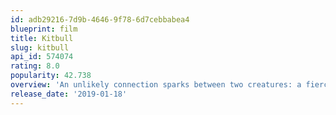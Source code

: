 ```yaml
---
id: adb29216-7d9b-4646-9f78-6d7cebbabea4
blueprint: film
title: Kitbull
slug: kitbull
api_id: 574074
rating: 8.0
popularity: 42.738
overview: 'An unlikely connection sparks between two creatures: a fiercely independent stray kitten and a pit bull. Together, they experience friendship for the first time.'
release_date: '2019-01-18'
---
```

